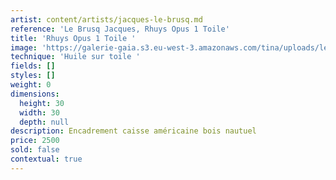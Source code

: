```yaml
---
artist: content/artists/jacques-le-brusq.md
reference: 'Le Brusq Jacques, Rhuys Opus 1 Toile'
title: 'Rhuys Opus 1 Toile '
image: 'https://galerie-gaia.s3.eu-west-3.amazonaws.com/tina/uploads/le-brusq-jacques/galerie-gaia-jacques le brusq-Rhuys opus 1 22 11 2022 30X30.jpg'
technique: 'Huile sur toile '
fields: []
styles: []
weight: 0
dimensions:
  height: 30
  width: 30
  depth: null
description: Encadrement caisse américaine bois nautuel
price: 2500
sold: false
contextual: true
---
```


